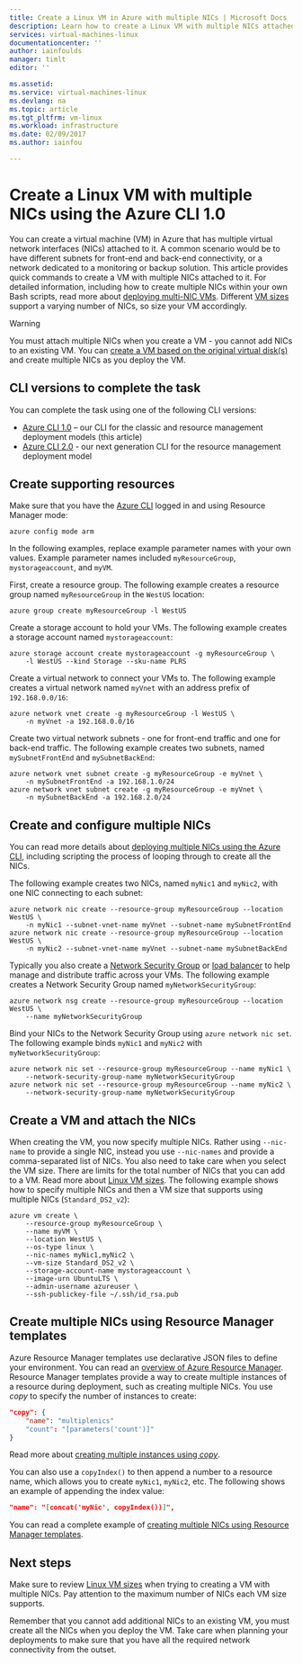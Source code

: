 ```yaml
---
title: Create a Linux VM in Azure with multiple NICs | Microsoft Docs
description: Learn how to create a Linux VM with multiple NICs attached to it using the Azure CLI or Resource Manager templates.
services: virtual-machines-linux
documentationcenter: ''
author: iainfoulds
manager: timlt
editor: ''

ms.assetid:
ms.service: virtual-machines-linux
ms.devlang: na
ms.topic: article
ms.tgt_pltfrm: vm-linux
ms.workload: infrastructure
ms.date: 02/09/2017
ms.author: iainfou

---
```

# Create a Linux VM with multiple NICs using the Azure CLI 1.0
You can create a virtual machine (VM) in Azure that has multiple virtual network interfaces (NICs) attached to it. A common scenario would be to have different subnets for front-end and back-end connectivity, or a network dedicated to a monitoring or backup solution. This article provides quick commands to create a VM with multiple NICs attached to it. For detailed information, including how to create multiple NICs within your own Bash scripts, read more about [deploying multi-NIC VMs](../../virtual-network/virtual-network-deploy-multinic-arm-cli.md). Different [VM sizes](../virtual-machines-linux-sizes.md?toc=%2fazure%2fvirtual-machines%2flinux%2ftoc.json) support a varying number of NICs, so size your VM accordingly.

> [!WARNING]
> You must attach multiple NICs when you create a VM - you cannot add NICs to an existing VM. You can [create a VM based on the original virtual disk(s)](copy-vm.md?toc=%2fazure%2fvirtual-machines%2flinux%2ftoc.json) and create multiple NICs as you deploy the VM.


## CLI versions to complete the task
You can complete the task using one of the following CLI versions:

- [Azure CLI 1.0](#create-supporting-resources) – our CLI for the classic and resource management deployment models (this article)
- [Azure CLI 2.0](../windows/multiple-nics.md?toc=%2fazure%2fvirtual-machines%2flinux%2ftoc.json) - our next generation CLI for the resource management deployment model


## Create supporting resources
Make sure that you have the [Azure CLI](../../cli-install-nodejs.md) logged in and using Resource Manager mode:

```azurecli
azure config mode arm
```

In the following examples, replace example parameter names with your own values. Example parameter names included `myResourceGroup`, `mystorageaccount`, and `myVM`.

First, create a resource group. The following example creates a resource group named `myResourceGroup` in the `WestUS` location:

```azurecli
azure group create myResourceGroup -l WestUS
```

Create a storage account to hold your VMs. The following example creates a storage account named `mystorageaccount`:

```azurecli
azure storage account create mystorageaccount -g myResourceGroup \
    -l WestUS --kind Storage --sku-name PLRS
```

Create a virtual network to connect your VMs to. The following example creates a virtual network named `myVnet` with an address prefix of `192.168.0.0/16`:

```azurecli
azure network vnet create -g myResourceGroup -l WestUS \
    -n myVnet -a 192.168.0.0/16
```

Create two virtual network subnets - one for front-end traffic and one for back-end traffic. The following example creates two subnets, named `mySubnetFrontEnd` and `mySubnetBackEnd`:

```azurecli
azure network vnet subnet create -g myResourceGroup -e myVnet \
    -n mySubnetFrontEnd -a 192.168.1.0/24
azure network vnet subnet create -g myResourceGroup -e myVnet \
    -n mySubnetBackEnd -a 192.168.2.0/24
```

## Create and configure multiple NICs
You can read more details about [deploying multiple NICs using the Azure CLI](../../virtual-network/virtual-network-deploy-multinic-arm-cli.md), including scripting the process of looping through to create all the NICs.

The following example creates two NICs, named `myNic1` and `myNic2`, with one NIC connecting to each subnet:

```azurecli
azure network nic create --resource-group myResourceGroup --location WestUS \
    -n myNic1 --subnet-vnet-name myVnet --subnet-name mySubnetFrontEnd
azure network nic create --resource-group myResourceGroup --location WestUS \
    -n myNic2 --subnet-vnet-name myVnet --subnet-name mySubnetBackEnd
```

Typically you also create a [Network Security Group](../../virtual-network/virtual-networks-nsg.md) or [load balancer](../../load-balancer/load-balancer-overview.md) to help manage and distribute traffic across your VMs. The following example creates a Network Security Group named `myNetworkSecurityGroup`:

```azurecli
azure network nsg create --resource-group myResourceGroup --location WestUS \
    --name myNetworkSecurityGroup
```

Bind your NICs to the Network Security Group using `azure network nic set`. The following example binds `myNic1` and `myNic2` with `myNetworkSecurityGroup`:

```azurecli
azure network nic set --resource-group myResourceGroup --name myNic1 \
    --network-security-group-name myNetworkSecurityGroup
azure network nic set --resource-group myResourceGroup --name myNic2 \
    --network-security-group-name myNetworkSecurityGroup
```

## Create a VM and attach the NICs
When creating the VM, you now specify multiple NICs. Rather using `--nic-name` to provide a single NIC, instead you use `--nic-names` and provide a comma-separated list of NICs. You also need to take care when you select the VM size. There are limits for the total number of NICs that you can add to a VM. Read more about [Linux VM sizes](../virtual-machines-linux-sizes.md?toc=%2fazure%2fvirtual-machines%2flinux%2ftoc.json). The following example shows how to specify multiple NICs and then a VM size that supports using multiple NICs (`Standard_DS2_v2`):

```azurecli
azure vm create \
    --resource-group myResourceGroup \
    --name myVM \
    --location WestUS \
    --os-type linux \
    --nic-names myNic1,myNic2 \
    --vm-size Standard_DS2_v2 \
    --storage-account-name mystorageaccount \
    --image-urn UbuntuLTS \
    --admin-username azureuser \
    --ssh-publickey-file ~/.ssh/id_rsa.pub
```

## Create multiple NICs using Resource Manager templates
Azure Resource Manager templates use declarative JSON files to define your environment. You can read an [overview of Azure Resource Manager](../../azure-resource-manager/resource-group-overview.md). Resource Manager templates provide a way to create multiple instances of a resource during deployment, such as creating multiple NICs. You use *copy* to specify the number of instances to create:

```json
"copy": {
    "name": "multiplenics"
    "count": "[parameters('count')]"
}
```

Read more about [creating multiple instances using *copy*](../../resource-group-create-multiple.md). 

You can also use a `copyIndex()` to then append a number to a resource name, which allows you to create `myNic1`, `myNic2`, etc. The following shows an example of appending the index value:

```json
"name": "[concat('myNic', copyIndex())]", 
```

You can read a complete example of [creating multiple NICs using Resource Manager templates](../../virtual-network/virtual-network-deploy-multinic-arm-template.md).

## Next steps
Make sure to review [Linux VM sizes](../virtual-machines-linux-sizes.md?toc=%2fazure%2fvirtual-machines%2flinux%2ftoc.json) when trying to creating a VM with multiple NICs. Pay attention to the maximum number of NICs each VM size supports. 

Remember that you cannot add additional NICs to an existing VM, you must create all the NICs when you deploy the VM. Take care when planning your deployments to make sure that you have all the required network connectivity from the outset.

